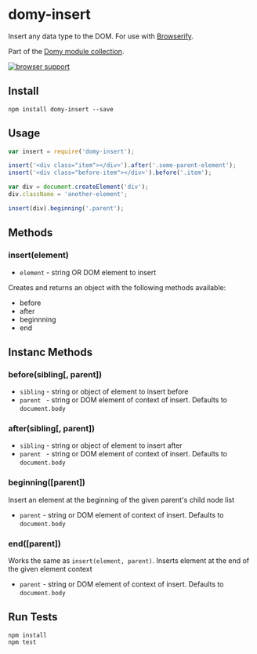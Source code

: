# domy-insert
 
Insert any data type to the DOM. For use with [Browserify](http://browserify.org).

Part of the [Domy module collection](https://github.com/scottcorgan/domy).

[![browser support](https://ci.testling.com/scottcorgan/domy-insert.png)](https://ci.testling.com/scottcorgan/domy-insert)
 
## Install
 
```
npm install domy-insert --save
```
 
## Usage
 
```js
var insert = require('domy-insert');

insert('<div class="item"></div>').after('.some-parent-element');
insert('<div class="before-item"></div>').before('.item');

var div = document.createElement('div');
div.className = 'another-element';

insert(div).beginning('.parent');
```

## Methods

### insert(element)

* `element` - string OR DOM element to insert

Creates and returns an object with the following methods available:

* before
* after
* beginnning
* end

## Instanc Methods

### before(sibling[, parent])

* `sibling` - string or object of element to insert before
* `parent ` - string or DOM element of context of insert. Defaults to `document.body`

### after(sibling[, parent])

* `sibling` - string or object of element to insert after
* `parent ` - string or DOM element of context of insert. Defaults to `document.body`

### beginning([parent])

Insert an element at the beginning of the given parent's child node list

* `parent` - string or DOM element of context of insert. Defaults to `document.body`

### end([parent])

Works the same as `insert(element, parent)`. Inserts element at the end of the given element context

* `parent` - string or DOM element of context of insert. Defaults to `document.body`

 
## Run Tests
 
```
npm install
npm test
```
